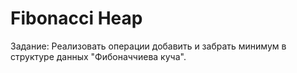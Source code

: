 # Fibonacci Heap

Задание:
Реализовать операции добавить и забрать минимум в структуре данных "Фибоначчиева куча". 
